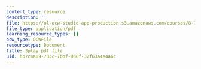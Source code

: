 ```yaml
---
content_type: resource
description: ''
file: https://ol-ocw-studio-app-production.s3.amazonaws.com/courses/8-701-introduction-to-nuclear-and-particle-physics-fall-2020/bb7c4a09733c7bbf866f32f63a4e4a6c_qHq6ndGK0To.pdf
file_type: application/pdf
learning_resource_types: []
ocw_type: OCWFile
resourcetype: Document
title: 3play pdf file
uid: bb7c4a09-733c-7bbf-866f-32f63a4e4a6c
---
```

